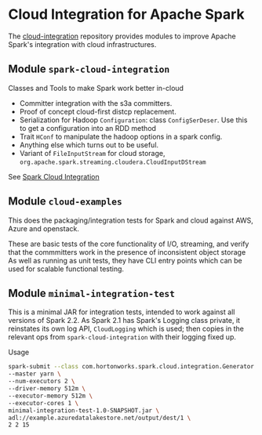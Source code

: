 # Cloud Integration for Apache Spark

The [cloud-integration](https://github.com/hortonworks-spark/cloud-integration)
repository provides modules to improve Apache Spark's integration with cloud infrastructures.



## Module `spark-cloud-integration`

Classes and Tools to make Spark work better in-cloud

* Committer integration with the s3a committers.
* Proof of concept cloud-first distcp replacement.
* Serialization for Hadoop `Configuration`: class `ConfigSerDeser`. Use this
to get a configuration into an RDD method
* Trait `HConf` to manipulate the hadoop options in a spark config.
* Anything else which turns out to be useful.
* Variant of `FileInputStream` for cloud storage, `org.apache.spark.streaming.cloudera.CloudInputDStream`

See [Spark Cloud Integration](spark-cloud-integration/src/main/site/markdown/index.md)



## Module `cloud-examples`

This does the packaging/integration tests for Spark and cloud against AWS, Azure and openstack.

These are basic tests of the core functionality of I/O, streaming, and verify that
the commmitters work in the presence of inconsistent object storage
As well as running as unit tests, they have CLI entry points which can be used for scalable functional testing.


## Module `minimal-integration-test`

This is a minimal JAR for integration tests, intended to work against all versions
of Spark 2.2. As Spark 2.1 has Spark's Logging class private, it reinstates its own
log API, `CloudLogging` which is used; then copies in the relevant ops from
`spark-cloud-integration` with their logging fixed up.

Usage
```bash
spark-submit --class com.hortonworks.spark.cloud.integration.Generator \
--master yarn \
--num-executors 2 \
--driver-memory 512m \
--executor-memory 512m \
--executor-cores 1 \
minimal-integration-test-1.0-SNAPSHOT.jar \
adl://example.azuredatalakestore.net/output/dest/1 \
2 2 15
```
